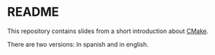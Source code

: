 # README #

This repository contains slides from a short introduction about
[CMake](https://cmake.org/).

There are two versions: In spanish and in english. 
